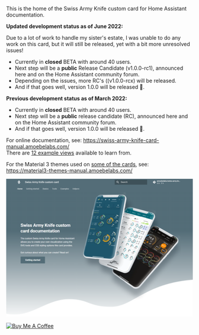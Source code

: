 This is the home of the Swiss Army Knife custom card for Home Assistant documentation.

__Updated development status as of June 2022:__

Due to a lot of work to handle my sister's estate, I was unable to do any work on this card, but it will still be released, yet with a bit more unresolved issues!

- Currently in **closed** BETA with around 40 users.
- Next step will be a **public** Release Candidate (v1.0.0-rc1), announced here and on the Home Assistant community forum.
- Depending on the issues, more RC's ((v1.0.0-rcx) will be released.
- And if that goes well, version 1.0.0 will be released 🚀.

__Previous development status as of March 2022:__

- Currently in **closed** BETA with around 40 users.
- Next step will be a **public** release candidate (RC), announced here and on the Home Assistant community forum.
- And if that goes well, version 1.0.0 will be released 🚀.

For online documentation, see: https://swiss-army-knife-card-manual.amoebelabs.com/
<br>There are [12 example views](https://swiss-army-knife-card-manual.amoebelabs.com/examples/introduction/) available to learn from.

For the Material 3 themes used on [some of the cards](https://swiss-army-knife-card-manual.amoebelabs.com/examples/example-12/), see: https://material3-themes-manual.amoebelabs.com/

![frontpage](sak-frontpage.png)

<a href="https://www.buymeacoffee.com/amoebelabs" target="_blank"><img src="https://cdn.buymeacoffee.com/buttons/v2/default-yellow.png" alt="Buy Me A Coffee" style="height: 60px !important;width: 217px !important;" ></a>
